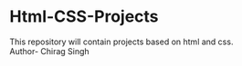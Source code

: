 # Html-CSS-Projects
This repository will contain projects based on html and css.<br>
Author- Chirag Singh
